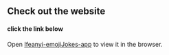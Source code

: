 ## Check out the website

#### click the link below


Open [Ifeanyi-emojiJokes-app](https://ifeanyi-emoji-jokes.netlify.app/) to view it in the browser.



